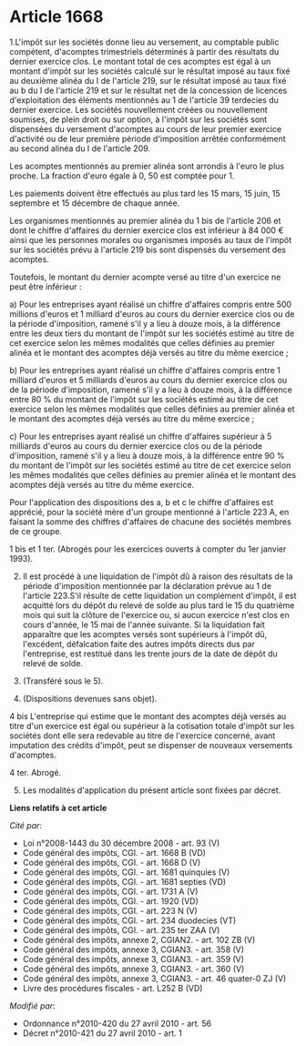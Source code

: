 # Article 1668

1.L'impôt sur les sociétés donne lieu au versement, au comptable public compétent, d'acomptes trimestriels déterminés à
partir des résultats du dernier exercice clos. Le montant total de ces acomptes est égal à un montant d'impôt sur les
sociétés calculé sur le résultat imposé au taux fixé au deuxième alinéa du I de l'article 219, sur le résultat imposé au taux
fixé au b du I de l'article 219 et sur le résultat net de la concession de licences d'exploitation des éléments mentionnés au
1 de l'article 39 terdecies du dernier exercice. Les sociétés nouvellement créées ou nouvellement soumises, de plein droit ou
sur option, à l'impôt sur les sociétés sont dispensées du versement d'acomptes au cours de leur premier exercice d'activité
ou de leur première période d'imposition arrêtée conformément au second alinéa du I de l'article 209. 

Les acomptes mentionnés au premier alinéa sont arrondis à l'euro le plus proche. La fraction d'euro égale à 0, 50 est comptée
pour 1. 

Les paiements doivent être effectués au plus tard les 15 mars, 15 juin, 15 septembre et 15 décembre de chaque année. 

Les organismes mentionnés au premier alinéa du 1 bis de l'article 206 et dont le chiffre d'affaires du dernier exercice clos
est inférieur à 84 000 € ainsi que les personnes morales ou organismes imposés au taux de l'impôt sur les sociétés prévu à
l'article 219 bis sont dispensés du versement des acomptes. 

Toutefois, le montant du dernier acompte versé au titre d'un exercice ne peut être inférieur : 

a) Pour les entreprises ayant réalisé un chiffre d'affaires compris entre 500 millions d'euros et 1 milliard d'euros au cours
du dernier exercice clos ou de la période d'imposition, ramené s'il y a lieu à douze mois, à la différence entre les deux
tiers du montant de l'impôt sur les sociétés estimé au titre de cet exercice selon les mêmes modalités que celles définies au
premier alinéa et le montant des acomptes déjà versés au titre du même exercice ; 

b) Pour les entreprises ayant réalisé un chiffre d'affaires compris entre 1 milliard d'euros et 5 milliards d'euros au cours
du dernier exercice clos ou de la période d'imposition, ramené s'il y a lieu à douze mois, à la différence entre 80 % du
montant de l'impôt sur les sociétés estimé au titre de cet exercice selon les mêmes modalités que celles définies au premier
alinéa et le montant des acomptes déjà versés au titre du même exercice ; 

c) Pour les entreprises ayant réalisé un chiffre d'affaires supérieur à 5 milliards d'euros au cours du dernier exercice clos
ou de la période d'imposition, ramené s'il y a lieu à douze mois, à la différence entre 90 % du montant de l'impôt sur les
sociétés estimé au titre de cet exercice selon les mêmes modalités que celles définies au premier alinéa et le montant des
acomptes déjà versés au titre du même exercice. 

Pour l'application des dispositions des a, b et c le chiffre d'affaires est apprécié, pour la société mère d'un groupe
mentionné à l'article 223 A, en faisant la somme des chiffres d'affaires de chacune des sociétés membres de ce groupe. 

1 bis et 1 ter. (Abrogés pour les exercices ouverts à compter du 1er janvier 1993). 

2. Il est procédé à une liquidation de l'impôt dû à raison des résultats de la période d'imposition mentionnée par la
déclaration prévue au 1 de l'article 223.S'il résulte de cette liquidation un complément d'impôt, il est acquitté lors du
dépôt du relevé de solde au plus tard le 15 du quatrième mois qui suit la clôture de l'exercice ou, si aucun exercice n'est
clos en cours d'année, le 15 mai de l'année suivante. Si la liquidation fait apparaître que les acomptes versés sont
supérieurs à l'impôt dû, l'excédent, défalcation faite des autres impôts directs dus par l'entreprise, est restitué dans les
trente jours de la date de dépôt du relevé de solde. 

3. (Transféré sous le 5). 

4. (Dispositions devenues sans objet). 

4 bis L'entreprise qui estime que le montant des acomptes déjà versés au titre d'un exercice est égal ou supérieur à la
cotisation totale d'impôt sur les sociétés dont elle sera redevable au titre de l'exercice concerné, avant imputation des
crédits d'impôt, peut se dispenser de nouveaux versements d'acomptes. 

4 ter. Abrogé. 

5. Les modalités d'application du présent article sont fixées par décret.

**Liens relatifs à cet article**

_Cité par_:

  - Loi n°2008-1443 du 30 décembre 2008 - art. 93 (V)
  - Code général des impôts, CGI. - art. 1668 B (VD)
  - Code général des impôts, CGI. - art. 1668 D (V)
  - Code général des impôts, CGI. - art. 1681 quinquies (V)
  - Code général des impôts, CGI. - art. 1681 septies (VD)
  - Code général des impôts, CGI. - art. 1731 A (V)
  - Code général des impôts, CGI. - art. 1920 (VD)
  - Code général des impôts, CGI. - art. 223 N (V)
  - Code général des impôts, CGI. - art. 234 duodecies (VT)
  - Code général des impôts, CGI. - art. 235 ter ZAA (V)
  - Code général des impôts, annexe 2, CGIAN2. - art. 102 ZB (V)
  - Code général des impôts, annexe 3, CGIAN3. - art. 358 (V)
  - Code général des impôts, annexe 3, CGIAN3. - art. 359 (V)
  - Code général des impôts, annexe 3, CGIAN3. - art. 360 (V)
  - Code général des impôts, annexe 3, CGIAN3. - art. 46 quater-0 ZJ (V)
  - Livre des procédures fiscales - art. L252 B (VD)

_Modifié par_:

  - Ordonnance n°2010-420  du 27 avril 2010 - art. 56
  - Décret n°2010-421  du 27 avril 2010 - art. 1
